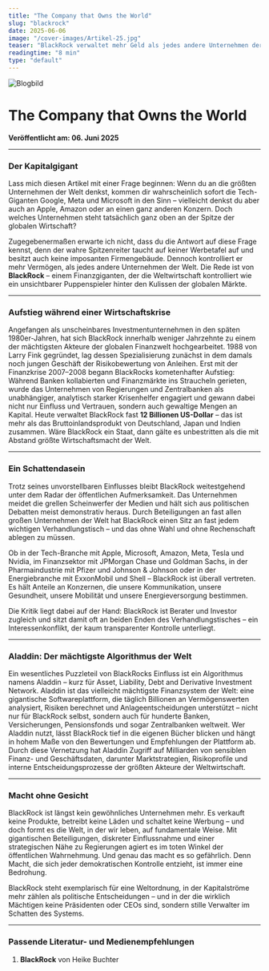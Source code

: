 ```yaml
---
title: "The Company that Owns the World"
slug: "blackrock"
date: 2025-06-06
image: "/cover-images/Artikel-25.jpg"
teaser: "BlackRock verwaltet mehr Geld als jedes andere Unternehmen der Welt – doch kaum jemand kennt es. Dieser Artikel beleuchtet den Aufstieg, die Macht und die verborgenen Risiken des Finanzgiganten."
readingtime: "8 min"
type: "default"
---
```


![Blogbild](/cover-images/Artikel-25.jpg)

# The Company that Owns the World

**Veröffentlicht am: 06. Juni 2025**

---

### Der Kapitalgigant

Lass mich diesen Artikel mit einer Frage beginnen: Wenn du an die größten Unternehmen der Welt denkst, kommen dir wahrscheinlich sofort die Tech-Giganten Google, Meta und Microsoft in den Sinn – vielleicht denkst du aber auch an Apple, Amazon oder an einen ganz anderen Konzern. Doch welches Unternehmen steht tatsächlich ganz oben an der Spitze der globalen Wirtschaft?

Zugegebenermaßen erwarte ich nicht, dass du die Antwort auf diese Frage kennst, denn der wahre Spitzenreiter taucht auf keiner Werbetafel auf und besitzt auch keine imposanten Firmengebäude. Dennoch kontrolliert er mehr Vermögen, als jedes andere Unternehmen der Welt. Die Rede ist von **BlackRock** – einem Finanzgiganten, der die Weltwirtschaft kontrolliert wie ein unsichtbarer Puppenspieler hinter den Kulissen der globalen Märkte.

---

### Aufstieg während einer Wirtschaftskrise

Angefangen als unscheinbares Investmentunternehmen in den späten 1980er-Jahren, hat sich BlackRock innerhalb weniger Jahrzehnte zu einem der mächtigsten Akteure der globalen Finanzwelt hochgearbeitet. 1988 von Larry Fink gegründet, lag dessen Spezialisierung zunächst in dem damals noch jungen Geschäft der Risikobewertung von Anleihen. Erst mit der Finanzkrise 2007–2008 begann BlackRocks kometenhafter Aufstieg: Während Banken kollabierten und Finanzmärkte ins Straucheln gerieten, wurde das Unternehmen von Regierungen und Zentralbanken als unabhängiger, analytisch starker Krisenhelfer engagiert und gewann dabei nicht nur Einfluss und Vertrauen, sondern auch gewaltige Mengen an Kapital. Heute verwaltet BlackRock fast **12 Billionen US-Dollar** – das ist mehr als das Bruttoinlandsprodukt von Deutschland, Japan und Indien zusammen. Wäre BlackRock ein Staat, dann gälte es unbestritten als die mit Abstand größte Wirtschaftsmacht der Welt.

---

### Ein Schattendasein

Trotz seines unvorstellbaren Einflusses bleibt BlackRock weitestgehend unter dem Radar der öffentlichen Aufmerksamkeit. Das Unternehmen meidet die grellen Scheinwerfer der Medien und hält sich aus politischen Debatten meist demonstrativ heraus. Durch Beteiligungen an fast allen großen Unternehmen der Welt hat BlackRock einen Sitz an fast jedem wichtigen Verhandlungstisch – und das ohne Wahl und ohne Rechenschaft ablegen zu müssen.

Ob in der Tech-Branche mit Apple, Microsoft, Amazon, Meta, Tesla und Nvidia, im Finanzsektor mit JPMorgan Chase und Goldman Sachs, in der Pharmaindustrie mit Pfizer und Johnson & Johnson oder in der Energiebranche mit ExxonMobil und Shell – BlackRock ist überall vertreten. Es hält Anteile an Konzernen, die unsere Kommunikation, unsere Gesundheit, unsere Mobilität und unsere Energieversorgung bestimmen. 

Die Kritik liegt dabei auf der Hand: BlackRock ist Berater und Investor zugleich und sitzt damit oft an beiden Enden des Verhandlungstisches – ein Interessenkonflikt, der kaum transparenter Kontrolle unterliegt.

---

### Aladdin: Der mächtigste Algorithmus der Welt

Ein wesentliches Puzzleteil von BlackRocks Einfluss ist ein Algorithmus namens Aladdin – kurz für Asset, Liability, Debt and Derivative Investment Network. Aladdin ist das vielleicht mächtigste Finanzsystem der Welt: eine gigantische Softwareplattform, die täglich Billionen an Vermögenswerten analysiert, Risiken berechnet und Anlageentscheidungen unterstützt – nicht nur für BlackRock selbst, sondern auch für hunderte Banken, Versicherungen, Pensionsfonds und sogar Zentralbanken weltweit. Wer Aladdin nutzt, lässt BlackRock tief in die eigenen Bücher blicken und hängt in hohem Maße von den Bewertungen und Empfehlungen der Plattform ab. Durch diese Vernetzung hat Aladdin Zugriff auf Milliarden von sensiblen Finanz- und Geschäftsdaten, darunter Marktstrategien, Risikoprofile und interne Entscheidungsprozesse der größten Akteure der Weltwirtschaft.

---

### Macht ohne Gesicht

BlackRock ist längst kein gewöhnliches Unternehmen mehr. Es verkauft keine Produkte, betreibt keine Läden und schaltet keine Werbung – und doch formt es die Welt, in der wir leben, auf fundamentale Weise. Mit gigantischen Beteiligungen, diskreter Einflussnahme und einer strategischen Nähe zu Regierungen agiert es im toten Winkel der öffentlichen Wahrnehmung. Und genau das macht es so gefährlich. Denn Macht, die sich jeder demokratischen Kontrolle entzieht, ist immer eine Bedrohung.

BlackRock steht exemplarisch für eine Weltordnung, in der Kapitalströme mehr zählen als politische Entscheidungen – und in der die wirklich Mächtigen keine Präsidenten oder CEOs sind, sondern stille Verwalter im Schatten des Systems.

---

### Passende Literatur- und Medienempfehlungen

1. **BlackRock** von Heike Buchter